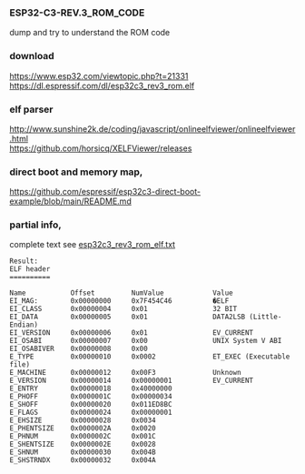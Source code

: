 ### ESP32-C3-REV.3_ROM_CODE

dump and try to understand the ROM code  

### download  
https://www.esp32.com/viewtopic.php?t=21331 https://dl.espressif.com/dl/esp32c3_rev3_rom.elf  

### elf parser
http://www.sunshine2k.de/coding/javascript/onlineelfviewer/onlineelfviewer.html  
https://github.com/horsicq/XELFViewer/releases  

### direct boot and memory map,
https://github.com/espressif/esp32c3-direct-boot-example/blob/main/README.md

### partial info, 
complete text see [esp32c3_rev3_rom_elf.txt](esp32c3_rev3_rom_elf.txt)
```
Result:
ELF header
==========

Name           Offset         NumValue            Value          
EI_MAG:        0x00000000     0x7F454C46          �ELF
EI_CLASS       0x00000004     0x01                32 BIT
EI_DATA        0x00000005     0x01                DATA2LSB (Little-Endian)
EI_VERSION     0x00000006     0x01                EV_CURRENT
EI_OSABI       0x00000007     0x00                UNIX System V ABI
EI_OSABIVER    0x00000008     0x00                
E_TYPE         0x00000010     0x0002              ET_EXEC (Executable file)
E_MACHINE      0x00000012     0x00F3              Unknown
E_VERSION      0x00000014     0x00000001          EV_CURRENT
E_ENTRY        0x00000018     0x40000000          
E_PHOFF        0x0000001C     0x00000034          
E_SHOFF        0x00000020     0x011ED8BC          
E_FLAGS        0x00000024     0x00000001          
E_EHSIZE       0x00000028     0x0034              
E_PHENTSIZE    0x0000002A     0x0020              
E_PHNUM        0x0000002C     0x001C              
E_SHENTSIZE    0x0000002E     0x0028              
E_SHNUM        0x00000030     0x004B              
E_SHSTRNDX     0x00000032     0x004A              
```
